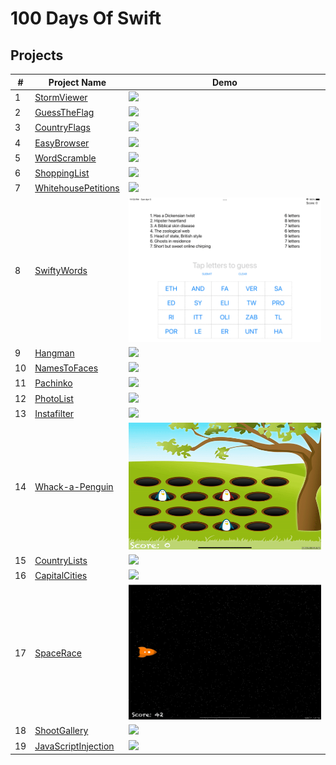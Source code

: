 # 100 Days Of Swift

## Projects
|#|Project Name|Demo|
|-|------------|----|
|1|[StormViewer](https://github.com/ianchen0419/100DaysOfSwift/tree/main/projects/StormViewer)|<img src="https://github.com/ianchen0419/100DaysOfSwift/raw/main/projects/StormViewer/Documentation/demo.gif" width="120" />|
|2|[GuessTheFlag](https://github.com/ianchen0419/100DaysOfSwift/tree/main/projects/GuessTheFlag)|<img src="https://github.com/ianchen0419/100DaysOfSwift/raw/main/projects/GuessTheFlag/Documentation/demo.gif" width="120" />|
|3|[CountryFlags](https://github.com/ianchen0419/100DaysOfSwift/tree/main/projects/CountryFlags)|<img src="https://github.com/ianchen0419/100DaysOfSwift/raw/main/projects/CountryFlags/Documentation/demo.gif" width="120" />|
|4|[EasyBrowser](https://github.com/ianchen0419/100DaysOfSwift/tree/main/projects/EasyBrowser)|<img src="https://github.com/ianchen0419/100DaysOfSwift/raw/main/projects/EasyBrowser/Documentation/demo.gif" width="120" />|
|5|[WordScramble](https://github.com/ianchen0419/100DaysOfSwift/tree/main/projects/WordScramble)|<img src="https://github.com/ianchen0419/100DaysOfSwift/raw/main/projects/WordScramble/Documentation/demo.gif" width="120" />|
|6|[ShoppingList](https://github.com/ianchen0419/100DaysOfSwift/tree/main/projects/ShoppingList)|<img src="https://github.com/ianchen0419/100DaysOfSwift/raw/main/projects/ShoppingList/Documentation/demo.gif" width="120" />|
|7|[WhitehousePetitions](https://github.com/ianchen0419/100DaysOfSwift/tree/main/projects/WhitehousePetitions)|<img src="https://github.com/ianchen0419/100DaysOfSwift/raw/main/projects/WhitehousePetitions/Documentation/demo.gif" width="120" />|
|8|[SwiftyWords](https://github.com/ianchen0419/100DaysOfSwift/tree/main/projects/SwiftyWords)|<img src="https://github.com/ianchen0419/100DaysOfSwift/raw/main/projects/SwiftyWords/Documentation/demo.gif" width="320" />|
|9|[Hangman](https://github.com/ianchen0419/100DaysOfSwift/tree/main/projects/Hangman)|<img src="https://github.com/ianchen0419/100DaysOfSwift/raw/main/projects/Hangman/Documentation/demo.gif" width="120" />|
|10|[NamesToFaces](https://github.com/ianchen0419/100DaysOfSwift/tree/main/projects/NamesToFaces)|<img src="https://github.com/ianchen0419/100DaysOfSwift/raw/main/projects/NamesToFaces/Documentation/demo.gif" width="120" />|
|11|[Pachinko](https://github.com/ianchen0419/100DaysOfSwift/tree/main/projects/Pachinko)|<img src="https://github.com/ianchen0419/100DaysOfSwift/raw/main/projects/Pachinko/Documentation/demo.gif" width="320" />|
|12|[PhotoList](https://github.com/ianchen0419/100DaysOfSwift/tree/main/projects/PhotoList)|<img src="https://github.com/ianchen0419/100DaysOfSwift/raw/main/projects/PhotoList/Documentation/demo.gif" width="120" />|
|13|[Instafilter](https://github.com/ianchen0419/100DaysOfSwift/tree/main/projects/Instafilter)|<img src="https://github.com/ianchen0419/100DaysOfSwift/raw/main/projects/Instafilter/Documentation/demo.gif" width="120" />|
|14|[Whack-a-Penguin](https://github.com/ianchen0419/100DaysOfSwift/tree/main/projects/Whack-a-Penguin)|<img src="https://github.com/ianchen0419/100DaysOfSwift/raw/main/projects/Whack-a-Penguin/Documentation/demo.gif" width="320" />|
|15|[CountryLists](https://github.com/ianchen0419/100DaysOfSwift/tree/main/projects/CountryLists)|<img src="https://github.com/ianchen0419/100DaysOfSwift/raw/main/projects/CountryLists/Documentation/demo.gif" width="120" />|
|16|[CapitalCities](https://github.com/ianchen0419/100DaysOfSwift/tree/main/projects/CapitalCities)|<img src="https://github.com/ianchen0419/100DaysOfSwift/raw/main/projects/CapitalCities/Documentation/demo.gif" width="120" />|
|17|[SpaceRace](https://github.com/ianchen0419/100DaysOfSwift/tree/main/projects/SpaceRace)|<img src="https://github.com/ianchen0419/100DaysOfSwift/raw/main/projects/SpaceRace/Documentation/demo.gif" width="320" />|
|18|[ShootGallery](https://github.com/ianchen0419/100DaysOfSwift/tree/main/projects/ShootGallery)|<img src="https://github.com/ianchen0419/100DaysOfSwift/raw/main/projects/ShootGallery/Documentation/demo.gif" width="320" />|
|19|[JavaScriptInjection](https://github.com/ianchen0419/100DaysOfSwift/tree/main/projects/JavaScriptInjection)|<img src="https://github.com/ianchen0419/100DaysOfSwift/raw/main/projects/JavaScriptInjection/Documentation/demo.gif" width="120" />|





















